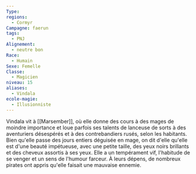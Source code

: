 ```yaml
---
Type: 
regions:
  - Cormyr
Campagne: faerun
tags:
  - PNJ
Alignement:
  - neutre bon
Race:
  - Humain
Sexe: Femelle
Classe:
  - Magicien
niveau: 15
aliases:
  - Vindala
ecole-magie:
  - Illusionniste
---
```

Vindala vit à [[Marsember]], où elle donne des cours à des mages de moindre importance et loue parfois ses talents de lanceuse de sorts à des aventuriers désespérés et à des contrebandiers rusés, selon les habitants. Bien qu'elle passe des jours entiers déguisée en mage, on dit d'elle qu'elle est d'une beauté impétueuse, avec une petite taille, des yeux noirs brillants et des cheveux assortis à ses yeux. Elle a un tempérament vif, l'habitude de se venger et un sens de l'humour farceur. À leurs dépens, de nombreux pirates ont appris qu'elle faisait une mauvaise ennemie.
